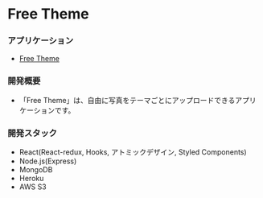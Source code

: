 # Free Theme

### アプリケーション

- [Free Theme](https://free-theme.herokuapp.com/)

### 開発概要

- 「Free Theme」は、自由に写真をテーマごとにアップロードできるアプリケーションです。

### 開発スタック

- React(React-redux, Hooks, アトミックデザイン, Styled Components)
- Node.js(Express)
- MongoDB
- Heroku
- AWS S3
